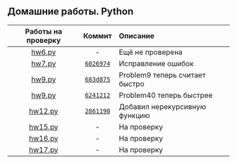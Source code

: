 ## Домашние работы. Python

|Работы на проверку|Коммит|Описание|
|:-:|:-:|:-|
| [hw6.py](./hw6.py) | - | Ещё не проверена
| [hw7.py](./hw7.py) | [`6026974`](https://github.com/ChMcg/python/commit/602697447ee9bc8c01795971949c98e34dc0a736) | Исправление ошибок
| [hw9.py](./hw9.py) | [`683d875`](https://github.com/ChMcg/python/commit/683d8754a74b4868c10f45944733b202145aa4a9) | Problem9 теперь считает быстро
| [hw9.py](./hw9.py) | [`6241212`](https://github.com/ChMcg/python/commit/624121264ae7dc78c7496d7a055b1fe093a9fd08) | Problem40 теперь быстрее
| [hw12.py](./hw12.py) | [`2861190`](https://github.com/ChMcg/python/commit/28611901ca7c9f24621dfd3c6fcfbe477c74ab1b) | Добавил нерекурсивную функцию
| [hw15.py](./hw15.py) | - | На проверку
| [hw16.py](./hw16.py) | - | На проверку
| [hw17.py](./hw17.py) | - | На проверку




